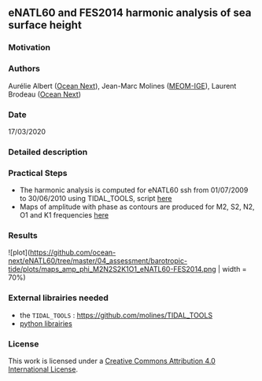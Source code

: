 ## eNATL60 and FES2014 harmonic analysis of sea surface height

### Motivation

### Authors

Aurélie Albert ([Ocean Next](https://ocean-next.fr)), Jean-Marc Molines ([MEOM-IGE](https://github.com/meom-group.io)), Laurent Brodeau ([Ocean Next](https://ocean-next.fr))

### Date

17/03/2020

### Detailed description

### Practical Steps

  - The harmonic analysis is computed for eNATL60 ssh from 01/07/2009 to 30/06/2010 using TIDAL_TOOLS, script [here](https://github.com/ocean-next/eNATL60/tree/master/04_assessment/barotropic-tide/scripts/make_tidal_amp_phase.ksh)
  - Maps of amplitude with phase as contours are produced for M2, S2, N2, O1 and K1 frequencies [here](https://github.com/ocean-next/eNATL60/blob/master/04_assessment/barotropic-tide/notebooks/2020-03-17-AA-maps-amp-phase-M2-eNATL60-FES2014.ipynb)
  
### Results

![plot](https://github.com/ocean-next/eNATL60/tree/master/04_assessment/barotropic-tide/plots/maps_amp_phi_M2N2S2K1O1_eNATL60-FES2014.png | width = 70%)
  

### External librairies needed

  - the `TIDAL_TOOLS` :  https://github.com/molines/TIDAL_TOOLS
  - [python librairies](environment.yaml)

### License
This work is licensed under a <a rel="license" href="http://creativecommons.org/licenses/by/4.0/">Creative Commons Attribution 4.0 International License</a>.
